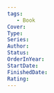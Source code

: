```yaml
---
tags: 
   - Book 
Cover: 
Type:
Series: 
Author:
Status: 
OrderInYear:
StartDate:
FinishedDate:
Rating: 
---
```





